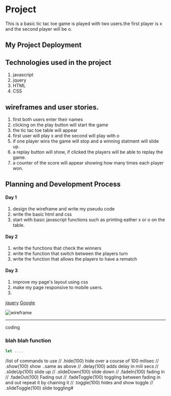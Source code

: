 
# Project <Tic tac toe> 
This is a basic tic tac toe game is played with two users.the first player is x and the second player will be o.

## My Project Deployment 

## Technologies used in the project
1. javascript
2. jquery
3. HTML
4. CSS

## wireframes and user stories.
1. first both users enter their names 
2. clicking on the play button will start the game 
3. the tic tac toe table will appear 
4. first user will play x and the second will play with o
5. if one player wins the game will stop and a winning statment will slide up.
6. a replay button will show, if clicked the players will be able to replay the game.
7. a counter of the score will appear showing how many times each player won.

## Planning and Development Process

#### Day 1 
1. design the wireframe and write my pseudu code
2. write the basic html and css
3. start with basic javascript functions such as printing eather x or o on the table.

#### Day 2 
1. write the functions that check the winners 
2. write the function that switch between the players turn 
3. write  the function that allows the players to have a rematch

#### Day 3
1. improve my page's layout using css
2. make my page responsive to mobile users.
3. 
<!--link-->
[jquery](link)
[Google](link)

<!--images-->
![wireframe](url/path)

--- 
coding 
### blah blah function 
```js
let ....
```
/list of commands to use
// .hide(100)  hide over a course of 100 milisec 
// .show(100)  show ..same as above
// .delay(100)  adds delay in mili secs
// .slideUp(100) slide up 
// .slideDown(100) slide down
// .fadeIn(100) fading in
// .fadeOut(100) Fading out
// .fadeToggle(100) toggling between fading in and out repeat it by chaining it 
// .toggle(100)  hides and show toggle
// .slideToggle(100)  slide toggling#

